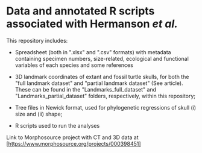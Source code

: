 # Data and annotated R scripts associated with Hermanson _et al._
This repository includes:

- Spreadsheet (both in ".xlsx" and ".csv" formats) with metadata containing specimen numbers, size-related, ecological and functional variables of each species and some references

- 3D landmark coordinates of extant and fossil turtle skulls, for both the "full landmark dataset" and "partial landmark dataset" (See article). These can be found in the "Landmarks_full_dataset" and "Landmarks_partial_dataset" folders, respectively, within this repository;

- Tree files in Newick format, used for phylogenetic regressions of skull (i) size and (ii) shape;
  
- R scripts used to run the analyses

Link to Morphosource project with CT and 3D data at [https://www.morphosource.org/projects/000398451]
